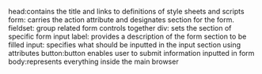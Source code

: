 head:contains the title and links to definitions of style sheets and scripts
form: carries the action attribute and designates section for the form.
fieldset: group related form controls together
div: sets the section of specific form input
label: provides a description of the form section to be filled
input: specifies what should be inputted in the input section using attributes
button:button enables user to submit information inputted in form
body:represents everything inside the main browser